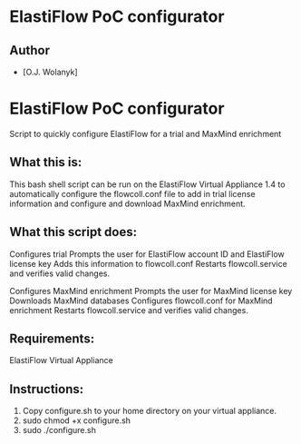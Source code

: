 
ElastiFlow PoC configurator
================================  

## Author
- [O.J. Wolanyk]

# ElastiFlow PoC configurator
Script to quickly configure ElastiFlow for a trial and MaxMind enrichment


What this is:
----------------
This bash shell script can be run on the ElastiFlow Virtual Appliance 1.4 to automatically configure the flowcoll.conf file to add in trial 
license information and configure and download MaxMind enrichment.

What this script does:
----------------
Configures trial
  Prompts the user for ElastiFlow account ID and ElastiFlow license key
  Adds this information to flowcoll.conf
  Restarts flowcoll.service and verifies valid changes.
  
Configures MaxMind enrichment
  Prompts the user for MaxMind license key
  Downloads MaxMind databases
  Configures flowcoll.conf for MaxMind enrichment
  Restarts flowcoll.service and verifies valid changes.


Requirements:
----------------
ElastiFlow Virtual Appliance

Instructions:
----------------
1) Copy configure.sh to your home directory on your virtual appliance.
2) sudo chmod +x configure.sh
3) sudo ./configure.sh

